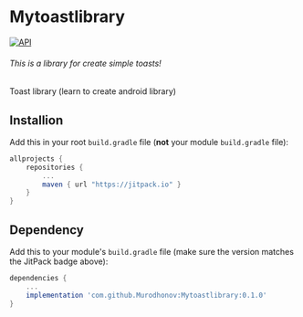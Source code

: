 # Mytoastlibrary 
[![API](https://img.shields.io/badge/API-17%2B-brightgreen.svg?style=flat)](https://android-arsenal.com/api?level=17)

###### This is a library for create simple toasts!

Toast library  (learn to create android library)

## Installion

Add this in your root `build.gradle` file (**not** your module `build.gradle` file):

```gradle
allprojects {
	repositories {
		...
		maven { url "https://jitpack.io" }
	}
}
```

## Dependency

Add this to your module's `build.gradle` file (make sure the version matches the JitPack badge above):

```gradle
dependencies {
	...
	implementation 'com.github.Murodhonov:Mytoastlibrary:0.1.0'
}
```
